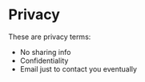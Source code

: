 # Privacy

These are privacy terms:

- No sharing info
- Confidentiality
- Email just to contact you eventually
